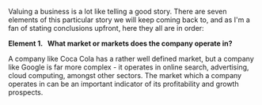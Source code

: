 Valuing a business is a lot like telling a good story. There are seven elements of this particular story we will keep coming back to, and as I'm a fan of stating conclusions upfront, here they all are in order:

**Element 1. &nbsp; What market or markets does the company operate in?** 
   
A company like Coca Cola has a rather well defined market, but a company like Google is far more complex - it operates in online search, advertising, cloud computing, amongst other sectors. The market which a company operates in can be an important indicator of its profitability and growth prospects.